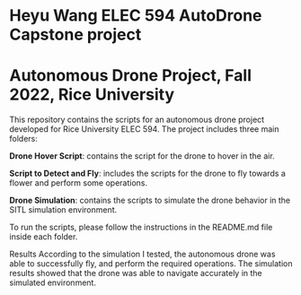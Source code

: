 # Heyu Wang ELEC 594 AutoDrone Capstone project


# Autonomous Drone Project, Fall 2022, Rice University
This repository contains the scripts for an autonomous drone project developed for Rice University ELEC 594. The project includes three main folders:

**Drone Hover Script**: contains the script for the drone to hover in the air.


**Script to Detect and Fly**: includes the scripts for the drone to fly towards a flower and perform some operations.


**Drone Simulation**: contains the scripts to simulate the drone behavior in the SITL simulation environment.


To run the scripts, please follow the instructions in the README.md file inside each folder.

Results
According to the simulation I tested, the autonomous drone was able to successfully fly, and perform the required operations. The simulation results showed that the drone was able to navigate accurately in the simulated environment.
